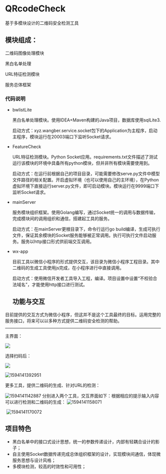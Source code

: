 # QRcodeCheck

基于多模块设计的二维码安全检测工具

## 模块组成：

二维码图像处理模块

黑白名单处理

URL特征检测模块

服务总体框架

### 代码说明

* bwlistLite

  黑白名单处理模块。使用IDEA+Maven构建的Java项目，数据库使用sqlLite3.

  启动方式：xyz.wangber.service.socket包下的Application为主程序，启动主程序，模块运行在20003端口下监听Socket请求。

* FeatureCheck

  URL特征检测模块。Python Socket应用。requirements.txt文件描述了测试运行该模块的环境中具备所有python模块，但并非所有模块需要使用到。

  启动方式：在运行前根据自己的项目目录，可能需要修改serve.py文件中模型文件路径的相关配置。开启虚拟环境（也可以使用自己的主环境），在Python虚拟环境下直接运行server.py文件，即可启动模块。模块运行在9999端口下监听Socket请求。

* mainServer

  服务模块组织框架。使用Golang编写，通过Socket统一的调用与数据传输，完成模块间的调用组织和通信，搭建起工具的服务。

  启动方式：在mainServer更根目录下，命令行运行go build编译，生成可执行文件，保证其余模块的Socket服务能够被正常调用。执行可执行文件启动服务。服务以http接口形式供前端交互调用。

* wx-app

  目前工具以微信小程序的形式提供交互，该目录为微信小程序工程目录。其中二维码的生成工具使用js完成，在小程序进行中直接调用。

  启动方式：使用微信开发者工具导入工程，编译。项目设置中设置“不校验合法域名”，才能使用http接口进行测试。

  ## 功能与交互

目前提供的交互方式为微信小程序，但这并不是这个工具最终的目标。运用完整的服务接口，将来可以以多种方式提供二维码安全检测的帮助。

**********

主界面：

![](https://gitee.com/wangber/imgbed/raw/master/img/20200708004721.png)

选择扫码后：

![](https://gitee.com/wangber/imgbed/raw/master/img/20200708005736.png)

![1594141392951](../noteimage/1594141392951.png)

更多工具，提供二维码的生成、针对URL的检测：

![1594141142887](../noteimage/1594141142887.png)
分别进入两个工具，交互界面如下：根据相应的提示输入内容可以进行检测和二维码的生成：
![1594141158071](../noteimage/1594141158071.png)

​	![1594141170072](../noteimage/1594141170072.png)



## 项目特色

* 黑白名单中的接口式设计思想，统一的参数传递设计，内部有轻耦合设计的影子；
* 自主使用Socket数据传递完成总体组织框架的设计，实现模块间通信，体现微服务思想与设计风格；
* 多模块检测，较高的时效性和可用性；